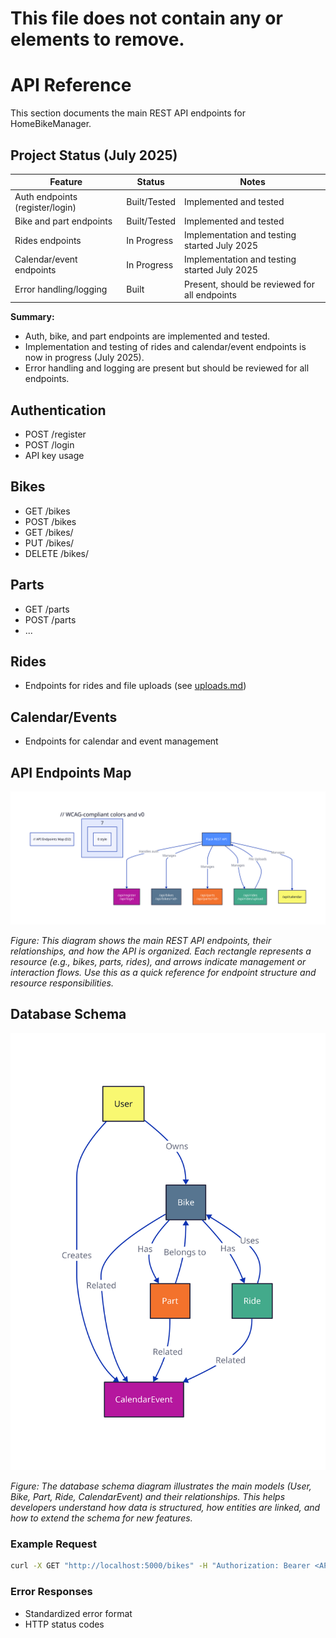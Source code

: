 # This file does not contain any <link> or <nav> elements to remove.
# API Reference

This section documents the main REST API endpoints for HomeBikeManager.


## Project Status (July 2025)

| Feature                        | Status      | Notes                                             |
|--------------------------------|-------------|---------------------------------------------------|
| Auth endpoints (register/login)| Built/Tested| Implemented and tested                            |
| Bike and part endpoints        | Built/Tested| Implemented and tested                            |
| Rides endpoints                | In Progress | Implementation and testing started July 2025      |
| Calendar/event endpoints       | In Progress | Implementation and testing started July 2025      |
| Error handling/logging         | Built       | Present, should be reviewed for all endpoints     |

**Summary:**
- Auth, bike, and part endpoints are implemented and tested.
- Implementation and testing of rides and calendar/event endpoints is now in progress (July 2025).
- Error handling and logging are present but should be reviewed for all endpoints.

## Authentication
- POST /register
- POST /login
- API key usage

## Bikes
- GET /bikes
- POST /bikes
- GET /bikes/<id>
- PUT /bikes/<id>
- DELETE /bikes/<id>

## Parts
- GET /parts
- POST /parts
- ...

## Rides
- Endpoints for rides and file uploads (see [uploads.md](uploads.md))

## Calendar/Events
- Endpoints for calendar and event management

## API Endpoints Map
![API Endpoints Map](diagrams/api_endpoints_map.svg)

*Figure: This diagram shows the main REST API endpoints, their relationships, and how the API is organized. Each rectangle represents a resource (e.g., bikes, parts, rides), and arrows indicate management or interaction flows. Use this as a quick reference for endpoint structure and resource responsibilities.*

## Database Schema
![Database Schema](diagrams/db_schema.svg)

*Figure: The database schema diagram illustrates the main models (User, Bike, Part, Ride, CalendarEvent) and their relationships. This helps developers understand how data is structured, how entities are linked, and how to extend the schema for new features.*

### Example Request
```bash
curl -X GET "http://localhost:5000/bikes" -H "Authorization: Bearer <API_KEY>"
```

### Error Responses
- Standardized error format
- HTTP status codes
